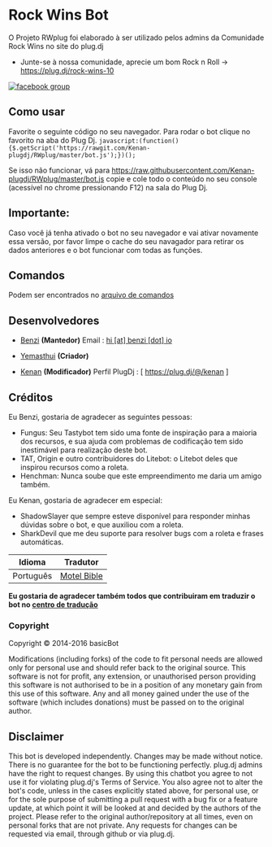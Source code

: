 # Rock Wins Bot
O Projeto RWplug foi elaborado à ser utilizado pelos admins da Comunidade Rock Wins no site do plug.dj
* Junte-se à nossa comunidade, aprecie um bom Rock n Roll -> https://plug.dj/rock-wins-10

[![facebook group](https://img.shields.io/badge/facebook-group-3b5998.svg?style=flat)](http://bit.ly/2cxnE6a)

Como usar
------
Favorite o seguinte código no seu navegador. Para rodar o bot clique no favorito na aba do Plug Dj. `javascript:(function(){$.getScript('https://rawgit.com/Kenan-plugdj/RWplug/master/bot.js');})();` 

Se isso não funcionar, vá para https://raw.githubusercontent.com/Kenan-plugdj/RWplug/master/bot.js copie e cole todo o conteúdo no seu console (acessível no chrome pressionando F12) na sala do Plug Dj.

Importante:
------
Caso você já tenha ativado o bot no seu navegador e vai ativar novamente essa versão, por favor limpe o cache do seu navagador para retirar os dados anteriores e o bot funcionar com todas as funções. 

Comandos
------
Podem ser encontrados no [arquivo de comandos](https://github.com/Kenan-plugdj/RWplug/blob/master/commands.md)

Desenvolvedores
----------
 - [Benzi](https://github.com/Benzi) __(Mantedor)__
Email : [hi [at] benzi [dot] io](mailto:hi@benzi.io)

 - [Yemasthui](https://github.com/Yemasthui)  __(Criador)__
 
 - [Kenan](https://github.com/Kenan-plugdj) __(Modificador)__ 
Perfil PlugDj : [ https://plug.dj/@/kenan ]

Créditos
--------

Eu Benzi, gostaria de agradecer as seguintes pessoas:

- Fungus: Seu Tastybot tem sido uma fonte de inspiração para a maioria dos recursos, e sua ajuda com problemas de codificação tem sido inestimável para realização deste bot.
- TAT, Origin e outro contribuidores do Litebot: o Litebot deles que inspirou recursos como a roleta.
- Henchman: Nunca soube que este empreendimento me daria um amigo também.

Eu Kenan, gostaria de agradecer em especial: 

- ShadowSlayer que sempre esteve disponível para responder minhas dúvidas sobre o bot, e que auxiliou com a roleta.
- SharkDevil que me deu suporte para resolver bugs com a roleta e frases automáticas. 

|Idioma | Tradutor|
|:------:|:---------:|
|Português|[Motel Bible](https://github.com/motelbible)|

__Eu gostaria de agradecer também todos que contribuiram em traduzir o bot no [centro de tradução](https://basicbot.oneskyapp.com/admin/collaborators)__

### Copyright

Copyright &copy; 2014-2016 basicBot

Modifications (including forks) of the code to fit personal needs are allowed only for personal use and should refer back to the original source.
This software is not for profit, any extension, or unauthorised person providing this software is not authorised to be in a position of any monetary gain from this use of this software. Any and all money gained under the use of the software (which includes donations) must be passed on to the original author.


Disclaimer
----------

This bot is developed independently. Changes may be made without notice. There is no guarantee for the bot to be functioning perfectly.
plug.dj admins have the right to request changes.
By using this chatbot you agree to not use it for violating plug.dj's Terms of Service.
You also agree not to alter the bot's code, unless in the cases explicitly stated above, for personal use, or for the sole purpose of submitting a pull request with a bug fix or a feature update, at which point it will be looked at and decided by the authors of the project.
Please refer to the original author/repository at all times, even on personal forks that are not private.
Any requests for changes can be requested via email, through github or via plug.dj.
